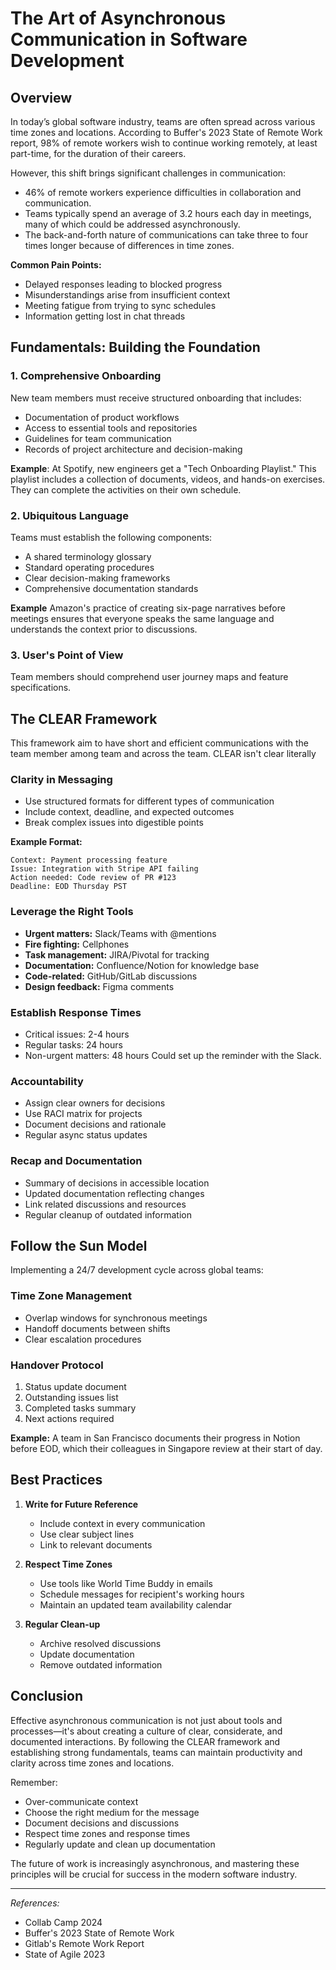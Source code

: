 # The Art of Asynchronous Communication in Software Development

## Overview

In today’s global software industry, teams are often spread across various time zones and locations. According to Buffer's 2023 State of Remote Work report, 98% of remote workers wish to continue working remotely, at least part-time, for the duration of their careers.

However, this shift brings significant challenges in communication:
- 46% of remote workers experience difficulties in collaboration and communication. 
- Teams typically spend an average of 3.2 hours each day in meetings, many of which could be addressed asynchronously. 
- The back-and-forth nature of communications can take three to four times longer because of differences in time zones.

**Common Pain Points:**
- Delayed responses leading to blocked progress
- Misunderstandings arise from insufficient context
- Meeting fatigue from trying to sync schedules
- Information getting lost in chat threads

## Fundamentals: Building the Foundation

### 1. Comprehensive Onboarding

New team members must receive structured onboarding that includes:
- Documentation of product workflows 
- Access to essential tools and repositories 
- Guidelines for team communication 
- Records of project architecture and decision-making

**Example**: At Spotify, new engineers get a "Tech Onboarding Playlist." This playlist includes a collection of documents, videos, and hands-on exercises. They can complete the activities on their own schedule.

### 2. Ubiquitous Language

Teams must establish the following components: 
- A shared terminology glossary
- Standard operating procedures
- Clear decision-making frameworks
- Comprehensive documentation standards

**Example** Amazon's practice of creating six-page narratives before meetings ensures that everyone speaks the same language and understands the context prior to discussions.

### 3. User's Point of View

Team members should comprehend user journey maps and feature specifications.

## The CLEAR Framework
This framework aim to have short and efficient communications with the team member among team and across the team. CLEAR isn't clear literally 

### Clarity in Messaging
- Use structured formats for different types of communication
- Include context, deadline, and expected outcomes
- Break complex issues into digestible points

**Example Format:**
```
Context: Payment processing feature
Issue: Integration with Stripe API failing
Action needed: Code review of PR #123
Deadline: EOD Thursday PST
```

### Leverage the Right Tools
- **Urgent matters:** Slack/Teams with @mentions
- **Fire fighting:** Cellphones
- **Task management:** JIRA/Pivotal for tracking
- **Documentation:** Confluence/Notion for knowledge base
- **Code-related:** GitHub/GitLab discussions
- **Design feedback:** Figma comments

### Establish Response Times
- Critical issues: 2-4 hours
- Regular tasks: 24 hours
- Non-urgent matters: 48 hours
Could set up the reminder with the Slack.

### Accountability
- Assign clear owners for decisions
- Use RACI matrix for projects
- Document decisions and rationale
- Regular async status updates

### Recap and Documentation
- Summary of decisions in accessible location
- Updated documentation reflecting changes
- Link related discussions and resources
- Regular cleanup of outdated information

## Follow the Sun Model

Implementing a 24/7 development cycle across global teams:

### Time Zone Management
- Overlap windows for synchronous meetings
- Handoff documents between shifts
- Clear escalation procedures

### Handover Protocol
1. Status update document
2. Outstanding issues list
3. Completed tasks summary
4. Next actions required

**Example:** A team in San Francisco documents their progress in Notion before EOD, which their colleagues in Singapore review at their start of day.

## Best Practices

1. **Write for Future Reference**
   - Include context in every communication
   - Use clear subject lines
   - Link to relevant documents

2. **Respect Time Zones**
   - Use tools like World Time Buddy in emails
   - Schedule messages for recipient's working hours
   - Maintain an updated team availability calendar

3. **Regular Clean-up**
   - Archive resolved discussions
   - Update documentation
   - Remove outdated information

## Conclusion

Effective asynchronous communication is not just about tools and processes—it's about creating a culture of clear, considerate, and documented interactions. By following the CLEAR framework and establishing strong fundamentals, teams can maintain productivity and clarity across time zones and locations.

Remember:
- Over-communicate context
- Choose the right medium for the message
- Document decisions and discussions
- Respect time zones and response times
- Regularly update and clean up documentation

The future of work is increasingly asynchronous, and mastering these principles will be crucial for success in the modern software industry.

---

*References:*
- Collab Camp 2024
- Buffer's 2023 State of Remote Work
- Gitlab's Remote Work Report
- State of Agile 2023

